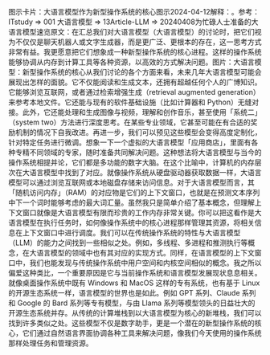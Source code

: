 

图示卡片：大语言模型作为新型操作系统的核心图示2024-04-12解释：。参考：ITstudy => 001 大语言模型 => 13Article-LLM => 20240408为忙碌人士准备的大语言模型速览原文：在汇总我们对大语言模型（大语言模型）的讨论时，把它们视为不仅仅是聊天机器人或文字生成器，而是更广泛、更根本的存在，这一思考方式非常有益。我更愿意把它们想象成一种新型操作系统的核心进程。这样的操作系统能够协调从内存到计算工具等各种资源，以高效的方式解决问题。图片：大语言模型：新型操作系统的核心从我们讨论的各个方面来看，未来几年大语言模型可能会展现出怎样的面貌。它不仅能阅读和生成文本，还拥有超越任何个人的广博知识。它能够浏览互联网，或者通过检索增强生成（retrieval augmented generation）来参考本地文件。它还能与现有的软件基础设施（比如计算器和 Python）无缝对接。此外，它还能处理和生成图像与视频，理解和创作音乐，甚至使用「系统二」（system two）方法进行深度思考。在某些专业领域，它甚至可能在有合适的奖励机制的情况下自我改进。再进一步，我们可以预见这些模型会变得高度定制化，针对特定任务进行微调。想象一下一个虚拟的大语言模型「应用商店」，里面有各种专精不同领域的专家，随时准备共同解决问题。这种想法将大语言模型与当今的操作系统相提并论，它们都是多功能的数字大脑。在这个比喻中，计算机的内存层次在大语言模型中找到了对应。就像操作系统从硬盘驱动器获取数据一样，大语言模型可以通过浏览互联网或本地磁盘存储来访问信息。对于大语言模型而言，其「随机访问内存」（RAM）的对应物是它们的上下文窗口，也就是在预测文本序列中下一个词时能够考虑的最大词汇量。虽然我只是简单介绍了基本概念，但理解上下文窗口就像是大语言模型有限而珍贵的工作内存非常关键。你可以把这看作是大语言模型在执行任务时，如何像操作系统中的核心进程那样管理其资源，将相关信息在上下文窗口中进行调度。我们可以在传统操作系统的特性与大语言模型（LLM）的能力之间找到一些相似之处。例如，多线程、多进程和推测执行等概念，在大语言模型的领域中也有其对应的实现方式。同样，在语言模型的上下文窗口中，我们也能发现与传统操作系统中用户空间和内核空间相似的概念。我之所以偏爱这种类比，一个重要原因是它与当前操作系统和语言模型发展现状息息相关。就像桌面操作系统中既有 Windows 和 MacOS 这样的专有系统，也有基于 Linux 的开源生态系统一样，语言模型的世界也是如此。例如 GPT 系列、Claude 系列和 Google 的 Bard 系列等专有模型，与由 Llama 系列等模型领头的日益壮大的开源生态系统并存。从传统的计算堆栈到以大语言模型为核心的新堆栈，我们可以找到许多类似之处。这些模型不仅是数字助手，更是一个潜在的新型操作系统的核心，它们通过自然语言界面协调各种工具来解决问题，像我们今天使用的操作系统那样处理任务和管理资源。
